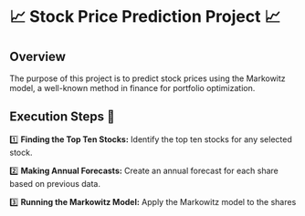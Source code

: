 # 📈 Stock Price Prediction Project 📈

## Overview
The purpose of this project is to predict stock prices using the Markowitz model, a well-known method in finance for portfolio optimization.

## Execution Steps 📝

1️⃣ **Finding the Top Ten Stocks:** Identify the top ten stocks for any selected stock.

2️⃣ **Making Annual Forecasts:** Create an annual forecast for each share based on previous data.

3️⃣ **Running the Markowitz Model:** Apply the Markowitz model to the shares 
